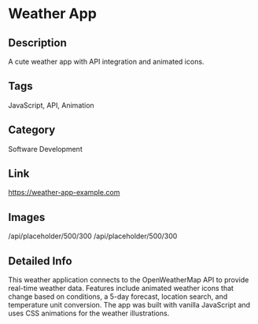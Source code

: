 # Weather App

## Description
A cute weather app with API integration and animated icons.

## Tags
JavaScript, API, Animation

## Category
Software Development

## Link
https://weather-app-example.com

## Images
/api/placeholder/500/300
/api/placeholder/500/300

## Detailed Info
This weather application connects to the OpenWeatherMap API to provide real-time weather data. Features include animated weather icons that change based on conditions, a 5-day forecast, location search, and temperature unit conversion. The app was built with vanilla JavaScript and uses CSS animations for the weather illustrations.